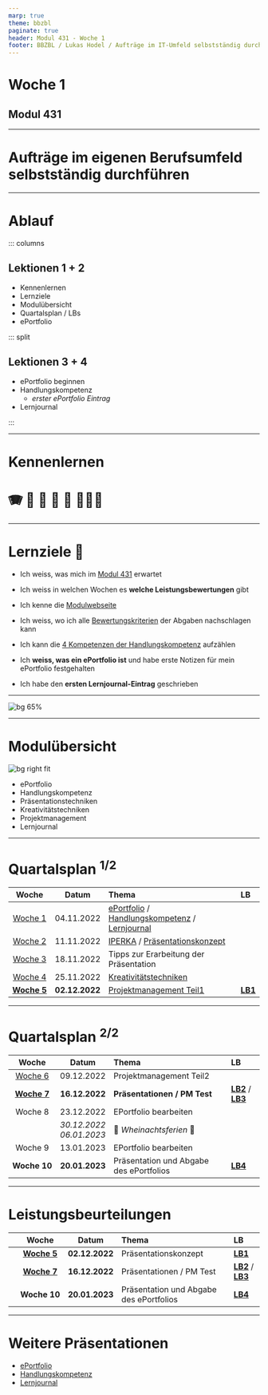 ```yaml
---
marp: true
theme: bbzbl
paginate: true
header: Modul 431 - Woche 1
footer: BBZBL / Lukas Hodel / Aufträge im IT-Umfeld selbstständig durchführen
---
```


<!-- _class: big center -->

# Woche 1
## Modul 431 

---

<!-- _class: big -->

# **Aufträge** im eigenen Berufsumfeld **selbstständig durchführen**

---

# Ablauf

::: columns

## Lektionen **1 + 2**

- Kennenlernen
- Lernziele
- Modulübersicht
- Quartalsplan / LBs
- ePortfolio

::: split

## Lektionen **3 + 4**

- ePortfolio beginnen
- Handlungskompetenz
  - _erster ePortfolio Eintrag_
- Lernjournal

:::


---

<!-- _class: big -->

# Kennenlernen
# <!--fit--> :accordion: :guitar: :climbing: :runner: :lotus_position: :family_man_woman_girl:  

---

# Lernziele :dart:

- Ich weiss, was mich im [Modul 431](https://codingluke.github.io/bbzbl-modul-431/docs/) erwartet

- Ich weiss in welchen Wochen es **welche Leistungsbewertungen** gibt
- Ich kenne die [Modulwebseite](https://codingluke.github.io/bbzbl-modul-431)
- Ich weiss, wo ich alle [Bewertungskriterien](https://codingluke.github.io/bbzbl-modul-431/docs/beurteilungen) der Abgaben nachschlagen kann
- Ich kann die [4 Kompetenzen der Handlungskompetenz](https://codingluke.github.io/bbzbl-modul-431/docs/themen/handlungskompetenz#4-kompetenzen) aufzählen
- Ich **weiss, was ein ePortfolio ist** und habe erste Notizen für mein ePortfolio festgehalten
- Ich habe den **ersten Lernjournal-Eintrag** geschrieben

---

![bg 65%](./images/missverstaendnis-baum.jpg)

---

# Modulübersicht

![bg right fit](./images/kompass.jpg)

- ePortfolio
- Handlungskompetenz
- Präsentationstechniken
- Kreativitätstechniken
- Projektmanagement
- Lernjournal

---

# Quartalsplan <sup>1/2</sup>

Woche | Datum | Thema | LB 
:---:|:---:|:---|:---
[Woche&nbsp;1](./woche-1.md) | 04.11.2022 | [ePortfolio](../docs/themen/eportfolio.md) / [Handlungskompetenz](../docs/themen/handlungskompetenz.md) / [Lernjournal](../docs/themen/lernjournal.md) | 
[Woche&nbsp;2](./woche-2.md) | 11.11.2022 | [IPERKA](../docs/themen/iperka.md) / [Präsentationskonzept](../docs/themen/praesentationskonzept.md) | 
[Woche&nbsp;3](./woche-3.md) | 18.11.2022 | Tipps zur Erarbeitung der Präsentation | 
[Woche&nbsp;4](./woche-4.md) | 25.11.2022 | [Kreativitätstechniken](../docs/themen/kreativitaetstechniken.md) | 
[**Woche&nbsp;5**](./woche-5.md) | **02.12.2022** | [Projektmanagement Teil1](../docs/themen/projektmanagement.md) | [**LB1**](../docs/beurteilungen/LB1.md) 

---

# Quartalsplan <sup>2/2</sup>

Woche | Datum | Thema | LB 
:---:|:---:|:---|:---
[Woche&nbsp;6](./woche-6.md) | 09.12.2022 | Projektmanagement Teil2 | 
[**Woche&nbsp;7**](../docs/lektionen/woche-7.md) | **16.12.2022** | **Präsentationen / PM Test** | [**LB2**](../docs/beurteilungen/LB2.md) / [**LB3**](../docs/beurteilungen/LB3.md) 
Woche&nbsp;8 | 23.12.2022 | EPortfolio bearbeiten | 
|| _30.12.2022_<br/>_06.01.2023_| :christmas_tree: *Wheinachtsferien* :christmas_tree: | 
Woche&nbsp;9 | 13.01.2023 | EPortfolio bearbeiten | 
**Woche&nbsp;10** | **20.01.2023** | Präsentation und Abgabe des ePortfolios | [**LB4**](../docs/beurteilungen/LB4.md)

---

# Leistungsbeurteilungen
||Woche | Datum | Thema | LB 
:---:|:---:|:---:|:---|:---
||[**Woche&nbsp;5**](./woche-5.md) | **02.12.2022** | Präsentationskonzept | [**LB1**](../docs/beurteilungen/LB1.md) 
||[**Woche&nbsp;7**](./woche-7.md) | **16.12.2022** | Präsentationen / PM Test | [**LB2**](../docs/beurteilungen/LB2.md) / [**LB3**](../docs/beurteilungen/LB3.md) 
||**Woche&nbsp;10** | **20.01.2023** | Präsentation und Abgabe des ePortfolios | [**LB4**](../docs/beurteilungen/LB4.md)

---

# Weitere Präsentationen

- [ePortfolio](./eportfolio)
- [Handlungskompetenz](./handlungskompetenz)
- [Lernjournal](./lernjournal)
